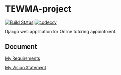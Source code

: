 # TEWMA-project
[![Build Status](https://travis-ci.com/Bouncyyahomie/TEWMA-project.svg?branch=master)](https://travis-ci.com/Bouncyyahomie/TEWMA-project)
[![codecov](https://codecov.io/gh/Bouncyyahomie/TEWMA-project/branch/master/graph/badge.svg?token=AAJEXACAQ1)](https://codecov.io/gh/Bouncyyahomie/TEWMA-project)

Django web application for Online tutoring appointment.

## Document
[My Requirements](../../wiki/Requirements)

[My Vision Statement](../../wiki/Vision%20Statement)

